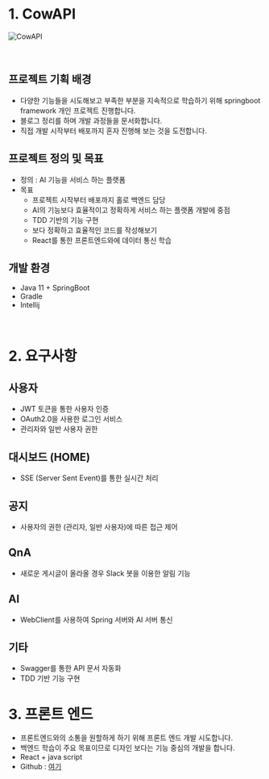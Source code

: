 # 1. CowAPI

![CowAPI](https://user-images.githubusercontent.com/22286954/176443623-a4f0dd26-0603-4bf2-8a00-2562cd633653.jpg)

<br>

## 프로젝트 기획 배경
- 다양한 기능들을 시도해보고 부족한 부분을 지속적으로 학습하기 위해 springboot framework 개인 프로젝트 진행합니다.
- 블로그 정리를 하며 개발 과정들을 문서화합니다. 
- 직접 개발 시작부터 배포까지 혼자 진행해 보는 것을 도전합니다.

## 프로젝트 정의 및 목표
- 정의 : AI 기능을 서비스 하는 플랫폼
- 목표
    - 프로젝트 시작부터 배포까지 홀로 백엔드 담당
    - AI의 기능보다 효율적이고 정확하게 서비스 하는 플랫폼 개발에 중점
    - TDD 기반의 기능 구현
    - 보다 정확하고 효율적인 코드를 작성해보기
    - React를 통한 프론트엔드와에 데이터 통신 학습

## 개발 환경
- Java 11 + SpringBoot
- Gradle
- Intellij

<br>

# 2. 요구사항

## 사용자
- JWT 토큰을 통한 사용자 인증
- OAuth2.0을 사용한 로그인 서비스
- 관리자와 일반 사용자 권한

## 대시보드 (HOME)
- SSE (Server Sent Event)를 통한 실시간 처리

## 공지
- 사용자의 권한 (관리자, 일반 사용자)에 따른 접근 제어

## QnA
- 새로운 게시글이 올라올 경우 Slack 봇을 이용한 알림 기능

## AI
- WebClient를 사용하여 Spring 서버와 AI 서버 통신

## 기타
- Swagger를 통한 API 문서 자동화
- TDD 기반 기능 구현

# 3. 프론트 엔드
- 프론트엔드와의 소통을 원할하게 하기 위해 프론트 엔드 개발 시도합니다.
- 백엔드 학습이 주요 목표이므로 디자인 보다는 기능 중심의 개발을 합니다.
- React + java script
- Github : [여기](https://github.com/Oh-JunYoung/CowAPI-FrontEnd)